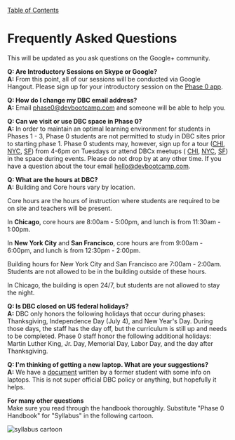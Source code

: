 [Table of Contents](README.md)

# Frequently Asked Questions
This will be updated as you ask questions on the Google+ community.

**Q: Are Introductory Sessions on Skype or Google?**<br>
**A:** From this point, all of our sessions will be conducted via Google Hangout. Please sign up for your introductory session on the [Phase 0 app](https://phase0.devbootcamp.com). 

**Q: How do I change my DBC email address?** <br>
**A:** Email phase0@devbootcamp.com and someone will be able to help you.

**Q: Can we visit or use DBC space in Phase 0?** <br>
**A:** In order to maintain an optimal learning environment for students in Phases 1 - 3, Phase 0 students are not permitted to study in DBC sites prior to starting phase 1. Phase 0 students may, however, sign up for a tour ([CHI](http://my.setmore.com/shortBookingPage/0df7e742-ac22-4daf-bb03-7d5519a01fe1), [NYC](http://my.setmore.com/shortBookingPage/64ca252f-bf57-4680-b027-c2ed82bcb493), [SF](http://my.setmore.com/shortBookingPage/df34b42d-2a7d-47d9-8a24-f8bfe36de9f0)) from 4-6pm on Tuesdays or attend DBCx meetups ( [CHI](http://www.meetup.com/Chicago-DevBootcamp-Speaker-Series/), [NYC](http://www.meetup.com/DBCx-NYC/), [SF](http://www.meetup.com/DBCx-SF-Dev-Bootcamp-San-Francisco-Open-Learning/)) in the space during events. Please do not drop by at any other time. If you have a question about the tour email hello@devbootcamp.com.

**Q: What are the hours at DBC?** <br>
**A:** Building and Core hours vary by location.

Core hours are the hours of instruction where students are required to be on site and teachers will be present.

In **Chicago**, core hours are 8:00am - 5:00pm, and lunch is from 11:30am - 1:00pm.

In **New York City** and **San Francisco**, core hours are from 9:00am - 6:00pm, and lunch is from 12:30pm - 2:00pm.

Building hours for New York City and San Francisco are 7:00am - 2:00am. Students are not allowed to be in the building outside of these hours.

In Chicago, the building is open 24/7, but students are not allowed to stay the night.

**Q: Is DBC closed on US federal holidays?**<br>
**A:** DBC only honors the following holidays that occur during phases: Thanksgiving, Independence Day (July 4), and New Year's Day. During those days, the staff has the day off, but the curriculum is still up and needs to be completed. Phase 0 staff honor the following additional holidays: Martin Luther King, Jr. Day, Memorial Day, Labor Day, and the day after Thanksgiving. 

**Q: I'm thinking of getting a new laptop. What are your suggestions?**<br>
**A:** We have a [document](https://docs.google.com/document/d/13JGWKAjjdx7-0kpLCmBQN2i5C5xhlgnVflj6CuQrvMk/edit?usp=sharing) written by a former student with some info on laptops. This is not super official DBC policy or anything, but hopefully it helps. 

**For many other questions**<br>
Make sure you read through the handbook thoroughly. Substitute "Phase 0 Handbook" for "Syllabus" in the following cartoon.

![syllabus cartoon](imgs/syllabus-cartoon.gif)

